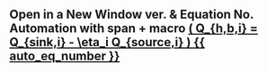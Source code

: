 Open in a New Window ver. & Equation No. Automation with span + macro
<a href="#"
   onclick="window.open(
     '/eco2_guide_center/1.%20ECO2%20Logic%20Guide/Equation_diagram.html',
     'popupWindow',
     'width=800,height=600,scrollbars=yes,resizable=yes'
   ); return false;"
   class="equation-link">
  \( Q_{h,b,i} = Q_{sink,i} - \eta_i Q_{source,i} \) {{ auto_eq_number }}
</a>
---

